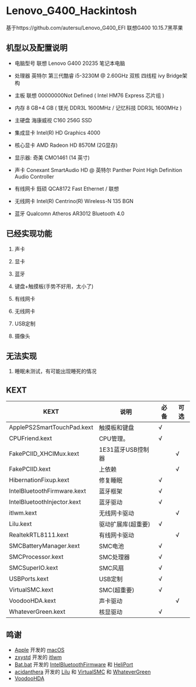 # Lenovo_G400_Hackintosh
基于https://github.com/autersu/Lenovo_G400_EFI
联想G400 10.15.7黑苹果

## 机型以及配置说明

* 电脑型号	联想 Lenovo G400 20235 笔记本电脑 

* 处理器	英特尔 第三代酷睿 i5-3230M @ 2.60GHz 双核 四线程 ivy Bridge架构

* 主板	联想 00000000Not Defined ( Intel HM76 Express 芯片组 )

* 内存	8 GB+4 GB ( 镁光 DDR3L 1600MHz / 记忆科技 DDR3L 1600MHz )

* 主硬盘	海康威视 C160 256G SSD

* 集成显卡	Intel(R) HD Graphics 4000

* 核心显卡	AMD Radeon HD 8570M  (2G显存) 

* 显示器: 奇美 CMO1461 (14 英寸)

* 声卡	Conexant SmartAudio HD @ 英特尔 Panther Point High Definition Audio Controller

* 有线网卡	鈺硕 QCA8172 Fast Ethernet / 联想

* 无线网卡	Intel(R) Centrino(R) Wireless-N 135 BGN

* 蓝牙	Qualcomn Atheros AR3012 Bluetooth 4.0


## 已经实现功能

1. 声卡

2. 显卡

3. 蓝牙

4. 键盘+触摸板(手势不好用，太小了)

5. 有线网卡

6. 无线网卡

7. USB定制

8. 摄像头

## 无法实现

1. 睡眠未测试，有可能出现睡死的情况

## KEXT
| KEXT                        | 说明                  | 必备 | 可选 |
| --------------------------- | --------------------- | ---- | ---- |
| ApplePS2SmartTouchPad.kext  | 触摸板和键盘            |  √    |    |
| CPUFriend.kext              | CPU管理。              |  √    |     |
| FakePCIID_XHCIMux.kext      | 1E31蓝牙USB控制器       |        | √    |
| FakePCIID.kext              | 上依赖                 |      | √    |
| HibernationFixup.kext       | 修复睡眠               | √    |      |
| IntelBluetoothFirmware.kext | 蓝牙框架               | √    |      |
| IntelBluetoothInjector.kext | 蓝牙驱动               | √    |      |
| itlwm.kext                  | 无线网卡驱动            |     |   √   |
| Lilu.kext                   | 驱动扩展库(超重要)      | √    |      |
| RealtekRTL8111.kext         | 有线网卡驱动            |      |   √   |
| SMCBatteryManager.kext      | SMC电池                | √    |      |
| SMCProcessor.kext           | SMC处理器              | √    |      |
| SMCSuperIO.kext             | SMC风扇                | √    |      |
| USBPorts.kext               | USB定制                | √    |      |
| VirtualSMC.kext             | SMC(超重要)            | √    |      |
| VoodooHDA.kext              | 声卡驱动               |      |   √  |
| WhateverGreen.kext          | 核显驱动               | √    |      |


## 鸣谢
- [Apple](https://www.apple.com) 开发的 [macOS](https://www.apple.com/macos)
- [zxystd](https://github.com/zxystd) 开发的 [itlwm](https://github.com/OpenIntelWireless/zxystd)
- [Bat.bat](https://github.com/williambj1) 开发的 [IntelBluetoothFirmware](https://github.com/OpenIntelWireless/IntelBluetoothFirmware) 和 [HeliPort](https://github.com/OpenIntelWireless/HeliPort)
- [acidanthera](https://github.com/acidanthera) 开发的 [Lilu](https://github.com/acidanthera/Lilu) 和 [VirtualSMC](https://github.com/acidanthera/VirtualSMC) 和 [WhateverGreen](https://github.com/acidanthera/WhateverGreen) 
- [VoodooHDA](https://sourceforge.net/projects/voodoohda/)
